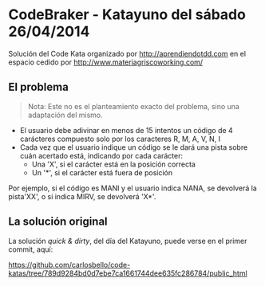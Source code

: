 # CodeBraker - Katayuno del sábado 26/04/2014

Solución del Code Kata organizado por http://aprendiendotdd.com
en el espacio cedido por http://www.materiagriscoworking.com/

## El problema

> Nota: Este no es el planteamiento exacto del problema, sino
  una adaptación del mismo.

- El usuario debe adivinar en menos de 15 intentos un código de 4 carácteres 
  compuesto solo por los caracteres R, M, A, V, N, I
- Cada vez que el usuario indique un código se le dará una pista sobre cuán
  acertado está, indicando por cada carácter:
  * Una 'X', si el carácter está en la posición correcta
  * Un '*', si el carácter está fuera de posición

Por ejemplo, si el código es MANI y el usuario indica NANA, se devolverá la 
pista'XX', o si indica MIRV, se devolverá 'X*'.

## La solución original

La solución _quick & dirty_, del día del Katayuno, puede verse en el primer commit, aquí:

https://github.com/carlosbello/code-katas/tree/789d9284bd0d7ebe7ca1661744dee635fc286784/public_html
